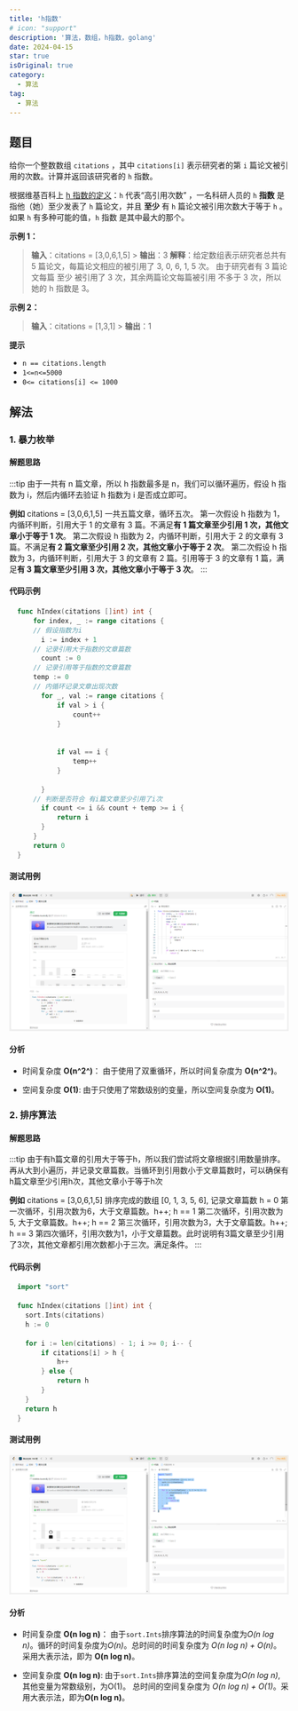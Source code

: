 ```yaml
---
title: 'h指数'
# icon: "support"
description: '算法，数组，h指数，golang'
date: 2024-04-15
star: true
isOriginal: true
category:
  - 算法
tag:
  - 算法
---
```


## 题目

给你一个整数数组 `citations` ，其中 `citations[i]` 表示研究者的第 `i` 篇论文被引用的次数。计算并返回该研究者的 `h` 指数。

根据维基百科上 [h 指数的定义](https://baike.baidu.com/item/H%E6%8C%87%E6%95%B0/9951340?fromtitle=h-index&fromid=3991452)：`h` 代表“高引用次数” ，一名科研人员的 `h` **指数** 是指他（她）至少发表了 `h` 篇论文，并且 **至少** 有 `h` 篇论文被引用次数大于等于 `h` 。如果 `h` 有多种可能的值，`h` 指数 是其中最大的那个。

**示例 1：**

> **输入**：citations = [3,0,6,1,5] > **输出**：3
> **解释**：给定数组表示研究者总共有 5 篇论文，每篇论文相应的被引用了 3, 0, 6, 1, 5 次。
> 由于研究者有 3 篇论文每篇 至少 被引用了 3 次，其余两篇论文每篇被引用 不多于 3 次，所以她的 h 指数是 3。

**示例 2：**

> **输入**：citations = [1,3,1] > **输出**：1

**提示**

- `n == citations.length`
- `1<=n<=5000`
- `0<= citations[i] <= 1000`

## 解法

### 1. 暴力枚举

#### 解题思路

:::tip
由于一共有 n 篇文章，所以 h 指数最多是 n，我们可以循环遍历，假设 h 指数为 i，然后内循环去验证 h 指数为 i 是否成立即可。

**例如**
citations = [3,0,6,1,5]
一共五篇文章，循环五次。
第一次假设 h 指数为 1，内循环判断，引用大于 1 的文章有 3 篇。不满足**有 1 篇文章至少引用 1 次，其他文章小于等于 1 次**。
第二次假设 h 指数为 2，内循环判断，引用大于 2 的文章有 3 篇。不满足**有 2 篇文章至少引用 2 次，其他文章小于等于 2 次**。
第二次假设 h 指数为 3，内循环判断，引用大于 3 的文章有 2 篇。引用等于 3 的文章有 1 篇，满足**有 3 篇文章至少引用 3 次，其他文章小于等于 3 次**。
:::

#### 代码示例

```go
  func hIndex(citations []int) int {
	  for index, _ := range citations {
      // 假设指数为i
	  	i := index + 1
      // 记录引用大于指数的文章篇数
	  	count := 0
      // 记录引用等于指数的文章篇数
      temp := 0
      // 内循环记录文章出现次数
	  	for _, val := range citations {
	  		if val > i {
	  			count++
	  		}

        
	  		if val == i {
	  			temp++
	  		}

	  	}
      // 判断是否符合 有i篇文章至少引用了i次  
	  	if count <= i && count + temp >= i {
	  		return i
	  	}
	  }
	  return 0
  }
```

#### 测试用例

![暴力枚举测试用例](image-6.png)

#### 分析
- 时间复杂度 **O(n^2^)**： 由于使用了双重循环，所以时间复杂度为 **O(n^2^)**。

- 空间复杂度 **O(1)**: 由于只使用了常数级别的变量，所以空间复杂度为 **O(1)**。


### 2. 排序算法

#### 解题思路

:::tip
由于有h篇文章的引用大于等于h，所以我们尝试将文章根据引用数量排序。再从大到小遍历，并记录文章篇数。当循环到引用数小于文章篇数时，可以确保有h篇文章至少引用h次，其他文章小于等于h次

**例如**
citations = [3,0,6,1,5]
排序完成的数组 [0, 1, 3, 5, 6], 记录文章篇数 h = 0
第一次循环，引用次数为6，大于文章篇数。h++; h == 1
第二次循环，引用次数为5, 大于文章篇数。h++; h == 2
第三次循环，引用次数为3，大于文章篇数。h++; h == 3
第四次循环，引用次数为1，小于文章篇数。此时说明有3篇文章至少引用了3次，其他文章都引用次数都小于三次。满足条件。
:::

#### 代码示例

```go
  import "sort"

  func hIndex(citations []int) int {
  	sort.Ints(citations)
  	h := 0

  	for i := len(citations) - 1; i >= 0; i-- {
  		if citations[i] > h {
  			h++
  		} else {
  			return h
  		}
  	}
  	return h
  }
```

#### 测试用例

![排序算法测试用例](image-7.png)

#### 分析
- 时间复杂度 **O(n log n)**： 由于`sort.Ints`排序算法的时间复杂度为*O(n log n)*。循环的时间复杂度为*O(n)*。总时间的时间复杂度为 *O(n log n) + O(n)*。采用大表示法，即为 **O(n log n)**。

- 空间复杂度 **O(n log n)**: 由于`sort.Ints`排序算法的空间复杂度为*O(n log n)*, 其他变量为常数级别，为O(1)。 总时间的空间复杂度为 *O(n log n) + O(1)*。采用大表示法，即为**O(n log n)**。



